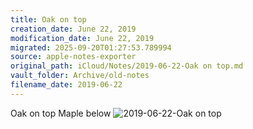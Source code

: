 ```yaml
---
title: Oak on top
creation_date: June 22, 2019
modification_date: June 22, 2019
migrated: 2025-09-20T01:27:53.789994
source: apple-notes-exporter
original_path: iCloud/Notes/2019-06-22-Oak on top.md
vault_folder: Archive/old-notes
filename_date: 2019-06-22
---
```



Oak on top 
Maple below 
![2019-06-22-Oak on top](images/2019-06-22-Oak%20on%20top.jpeg)

